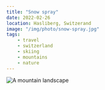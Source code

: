 ```yaml
---
title: "Snow spray"
date: 2022-02-26
location: Hasliberg, Switzerand
image: "/img/photo/snow-spray.jpg"
tags:
    - travel
    - switzerland
    - skiing
    - mountains
    - nature
---
```


![A mountain landscape](/img/photo/snow-spray.jpg)
